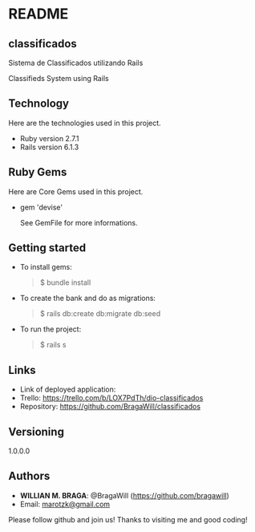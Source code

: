 # README

## classificados

Sistema de Classificados utilizando Rails

Classifieds System using Rails

## Technology

Here are the technologies used in this project.

- Ruby version 2.7.1
- Rails version 6.1.3

## Ruby Gems

Here are Core Gems used in this project.

- gem 'devise'

  See GemFile for more informations.

## Getting started

- To install gems:
  > $ bundle install
- To create the bank and do as migrations:
  > $ rails db:create db:migrate db:seed
- To run the project:
  > $ rails s

## Links

- Link of deployed application:
- Trello: https://trello.com/b/LOX7PdTh/dio-classificados
- Repository: https://github.com/BragaWill/classificados

## Versioning

1.0.0.0

## Authors

- **WILLIAN M. BRAGA**: @BragaWill (https://github.com/bragawill)
- Email: marotzk@gmail.com

Please follow github and join us!
Thanks to visiting me and good coding!
